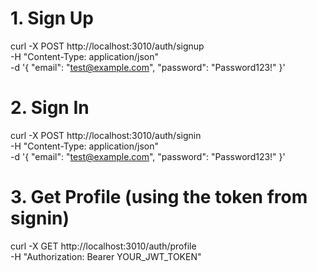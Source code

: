 # 1. Sign Up

curl -X POST http://localhost:3010/auth/signup \
-H "Content-Type: application/json" \
-d '{
"email": "test@example.com",
"password": "Password123!"
}'

# 2. Sign In

curl -X POST http://localhost:3010/auth/signin \
-H "Content-Type: application/json" \
-d '{
"email": "test@example.com",
"password": "Password123!"
}'

# 3. Get Profile (using the token from signin)

curl -X GET http://localhost:3010/auth/profile \
-H "Authorization: Bearer YOUR_JWT_TOKEN"
